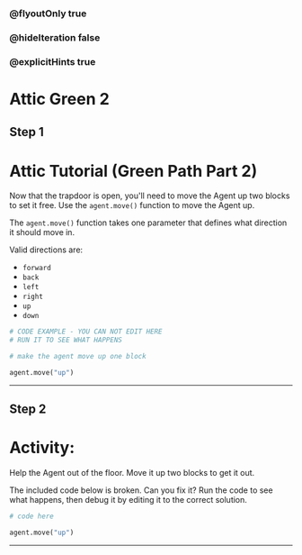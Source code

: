 ### @flyoutOnly true
### @hideIteration false
### @explicitHints true

# Attic Green 2

## Step 1
# Attic Tutorial (Green Path Part 2)

Now that the trapdoor is open, you'll need to move the Agent up two blocks to set it free. Use the `agent.move()` function to move the Agent up.

The `agent.move()` function takes one parameter that defines what direction it should move in.

Valid directions are: 
- `forward`
- `back`
- `left`
- `right`
- `up`
- `down`

```python
# CODE EXAMPLE - YOU CAN NOT EDIT HERE
# RUN IT TO SEE WHAT HAPPENS

# make the agent move up one block

agent.move("up")
```

---

## Step 2
# Activity:

Help the Agent out of the floor. Move it up two blocks to get it out.

The included code below is broken. Can you fix it? Run the code to see what happens, then debug it by editing it to the correct solution.

```python
# code here

agent.move("up")
```

---

